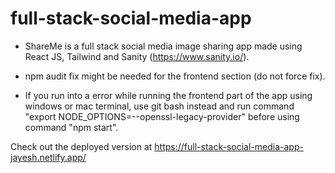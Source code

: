# full-stack-social-media-app

- ShareMe is a full stack social media image sharing app made using React JS, Tailwind and Sanity (https://www.sanity.io/).

- npm audit fix might be needed for the frontend section (do not force fix).

- If you run into a error while running the frontend part of the app using windows or mac terminal, use git bash instead and run command "export NODE_OPTIONS=--openssl-legacy-provider" before using command "npm start".

Check out the deployed version at https://full-stack-social-media-app-jayesh.netlify.app/